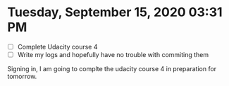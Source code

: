 # Tuesday, September 15, 2020 03:31 PM
- [ ] Complete Udacity course 4
- [ ] Write my logs and hopefully have no trouble with commiting them

Signing in, I am going to complte the udacity course 4 in preparation for tomorrow. 